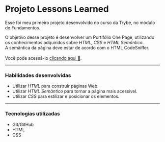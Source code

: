 # Projeto Lessons Learned
  Esse foi meu primeiro projeto desenvolvido no curso da Trybe, no módulo de Fundamentos.
  
  O objetivo desse projeto é desenvolver um Portifólio One Page, utilizando os conhecimentos adquiridos sobre _HTML_, _CSS_ e _HTML Semântico_.
  <br>A semântica da página deve estar de acordo com o HTML CodeSniffer.
  <br><br>Você pode acessá-lo <a href="https://johntvale.github.io/project-lessons-learned/">clicando aqui :rocket:</a>.

---

### Habilidades desenvolvidas
- Utilizar _HTML_ para construir páginas Web.
- Utilizar _HTML Semântico_ para tornar a página mais acessível.
- Utilizar _CSS_ para estilizar e posicionar os elementos.

---

### Tecnologias utilizadas
- Git/GitHub
- HTML
- CSS

